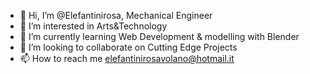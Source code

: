 - 👋 Hi, I’m @Elefantinirosa, Mechanical Engineer
- 👀 I’m interested in Arts&Technology
- 🌱 I’m currently learning Web Development &  modelling with Blender
- 💞️ I’m looking to collaborate on Cutting Edge Projects
- 📫 How to reach me elefantinirosavolano@hotmail.it

<!---
Elefantinirosa/Elefantinirosa is a ✨ special ✨ repository because its `README.md` (this file) appears on your GitHub profile.
You can click the Preview link to take a look at your changes.
--->
